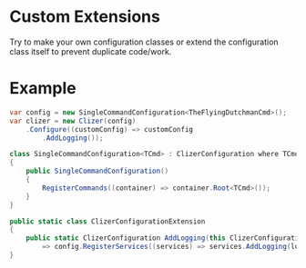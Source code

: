 # Custom Extensions
Try to make your own configuration classes or extend the configuration class itself to prevent duplicate code/work.

# Example

```csharp
var config = new SingleCommandConfiguration<TheFlyingDutchmanCmd>();
var clizer = new Clizer(config)
    .Configure((customConfig) => customConfig
        .AddLogging());

class SingleCommandConfiguration<TCmd> : ClizerConfiguration where TCmd : ICliCmd
{
    public SingleCommandConfiguration()
    {
        RegisterCommands((container) => container.Root<TCmd>());
    }
}

public static class ClizerConfigurationExtension
{
    public static ClizerConfiguration AddLogging(this ClizerConfiguration config)
        => config.RegisterServices((services) => services.AddLogging(logger => logger.AddConsole().AddDebug()));
}
```